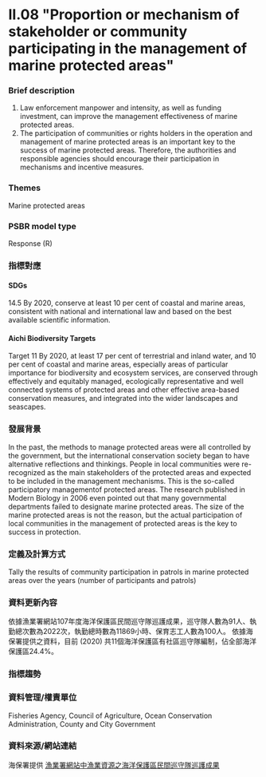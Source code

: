 # II.08 "Proportion or mechanism of stakeholder or community participating in the management of marine protected areas"

<script type="text/javascript" src="http://cdn.mathjax.org/mathjax/latest/MathJax.js?config=TeX-AMS-MML_HTMLorMML"></script>

### Brief description
1. Law enforcement manpower and intensity, as well as funding investment, can improve the management effectiveness of marine protected areas.
2. The participation of communities or rights holders in the operation and management of marine protected areas is an important key to the success of marine protected areas. Therefore, the authorities and responsible agencies should encourage their participation in mechanisms and incentive measures.
### Themes
Marine protected areas
### PSBR model type
Response (R)
### 指標對應
#### SDGs
14.5 By 2020, conserve at least 10 per cent of coastal and marine areas, consistent with national and international law and based on the best available scientific information.
#### Aichi Biodiversity Targets
Target 11 By 2020, at least 17 per cent of terrestrial and inland water, and 10 per cent of coastal and marine areas, especially areas of particular importance for biodiversity and ecosystem services, are conserved through effectively and equitably managed, ecologically representative and well connected systems of protected areas and other effective area-based conservation measures, and integrated into the wider landscapes and seascapes.
### 發展背景
In the past, the methods to manage protected areas were all controlled by the government, but the international conservation society began to have alternative reflections and thinkings. People in local communities were re-recognized as the main stakeholders of the protected areas and expected to be included in the management mechanisms. This is the so-called participatory managementof protected areas. The research published in Modern Biology in 2006 even pointed out that many governmental departments failed to designate marine protected areas. The size of the marine protected areas is not the reason, but the actual participation of local communities in the management of protected areas is the key to success in protection.
### 定義及計算方式
Tally the results of community participation in patrols in marine protected areas over the years (number of participants and patrols)
### 資料更新內容
依據漁業署網站107年度海洋保護區民間巡守隊巡護成果，巡守隊人數為91人、執勤總次數為2022次，執勤總時數為11869小時、保育志工人數為100人。 依據海保署提供之資料，目前 (2020) 共11個海洋保護區有社區巡守隊編制，佔全部海洋保護區24.4%。
### 指標趨勢
### 資料管理/權責單位
Fisheries Agency, Council of Agriculture, Ocean Conservation Administration, County and City Government
### 資料來源/網站連結
海保署提供 [漁業署網站中漁業資源之海洋保護區民間巡守隊巡護成果](https://www.fa.gov.tw/cht/TaiwanOceansProtectionAreas/content.aspx?id=1&chk=2001739d-d4cd-4ded-bf92-d570912baf08)